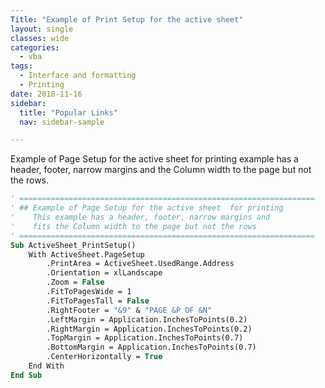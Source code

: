 ```yaml
---
Title: "Example of Print Setup for the active sheet"
layout: single
classes: wide
categories:
  - vba
tags:
  - Interface and formatting  
  - Printing
date: 2018-11-16
sidebar:
  title: "Popular Links"
  nav: sidebar-sample

---
```

Example of Page Setup for the active sheet for printing example has a header, footer, narrow margins and the Column width to the page but not the rows.

```vb
' ==================================================================
' ## Example of Page Setup for the active sheet  for printing
'	 This example has a header, footer, narrow margins and
'	 fits the Column width to the page but not the rows
' ==================================================================
Sub ActiveSheet_PrintSetup()
	With ActiveSheet.PageSetup
		.PrintArea = ActiveSheet.UsedRange.Address
		.Orientation = xlLandscape
		.Zoom = False
		.FitToPagesWide = 1
		.FitToPagesTall = False
		.RightFooter = "&9" & "PAGE &P OF &N"
		.LeftMargin = Application.InchesToPoints(0.2)
		.RightMargin = Application.InchesToPoints(0.2)
		.TopMargin = Application.InchesToPoints(0.7)
		.BottomMargin = Application.InchesToPoints(0.7)
		.CenterHorizontally = True
	End With
End Sub
```
